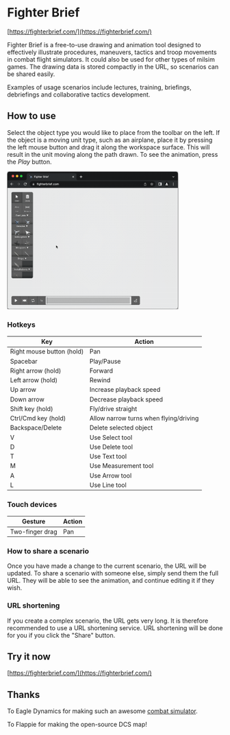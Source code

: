 # Fighter Brief

[https://fighterbrief.com/](https://fighterbrief.com/)

Fighter Brief is a free-to-use drawing and animation tool designed to effectively illustrate procedures, maneuvers, tactics and troop movements in combat flight simulators. It could also be used for other types of milsim games. The drawing data is stored compactly in the URL, so scenarios can be shared easily.

Examples of usage scenarios include lectures, training, briefings, debriefings and collaborative tactics development.

## How to use

Select the object type you would like to place from the toolbar on the left. If the object is a moving unit type, such as an airplane, place it by pressing the left mouse button and drag it along the workspace surface. This will result in the unit moving along the path drawn. To see the animation, press the _Play_ button.

<img src="https://raw.githubusercontent.com/magwo/fighter-brief/main/fighterbrief-example.gif" style="width: 400px"></img>

### Hotkeys

| Key      | Action |
| ----------- | ----------- |
| Right mouse button (hold)      | Pan       |
| Spacebar   | Play/Pause        |
| Right arrow (hold)   | Forward        |
| Left arrow (hold)   | Rewind        |
| Up arrow   | Increase playback speed        |
| Down arrow   | Decrease playback speed        |
| Shift key (hold) | Fly/drive straight        |
| Ctrl/Cmd key (hold)   | Allow narrow turns when flying/driving |
| Backspace/Delete   | Delete selected object |
| V   | Use Select tool |
| D   | Use Delete tool |
| T   | Use Text tool |
| M   | Use Measurement tool |
| A   | Use Arrow tool |
| L   | Use Line tool |

### Touch devices
| Gesture      | Action |
| ----------- | ----------- |
| Two-finger drag      | Pan       |

### How to share a scenario

Once you have made a change to the current scenario, the URL will be updated. To share a scenario with someone else, simply send them the full URL. They will be able to see the animation, and continue editing it if they wish.

### URL shortening

If you create a complex scenario, the URL gets very long. It is therefore recommended to use a URL shortening service. URL shortening will be done for you if you click the "Share" button.

## Try it now

[https://fighterbrief.com/](https://fighterbrief.com/)


## Thanks

To Eagle Dynamics for making such an awesome [combat simulator](https://www.digitalcombatsimulator.com/).

To Flappie for making the open-source DCS map!
